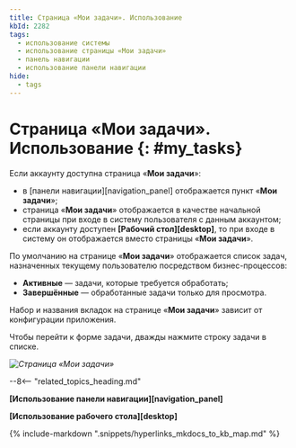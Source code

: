 ```yaml
---
title: Страница «Мои задачи». Использование
kbId: 2282
tags:
  - использование системы
  - использование страницы «Мои задачи»
  - панель навигации
  - использование панели навигации
hide:
  - tags
---
```


# Страница «Мои задачи». Использование {: #my_tasks}

Если аккаунту доступна страница «**Мои задачи**»:

* в [панели навигации][navigation_panel] отображается пункт «**Мои задачи**»;
* страница «**Мои задачи**» отображается в качестве начальной страницы при входе в систему пользователя с данным аккаунтом;
* если аккаунту доступен **[Рабочий стол][desktop]**, то при входе в систему он отображается вместо страницы «**Мои задачи**».

По умолчанию на странице «**Мои задачи**» отображается список задач, назначенных текущему пользователю посредством бизнес-процессов:

* **Активные** — задачи, которые требуется обработать;
* **Завершённые** — обработанные задачи только для просмотра.

Набор и названия вкладок на странице «**Мои задачи**» зависит от конфигурации приложения.

Чтобы перейти к форме задачи, дважды нажмите строку задачи в списке.

_![Страница «Мои задачи»](my_tasks.png)_

--8<-- "related_topics_heading.md"

**[Использование панели навигации][navigation_panel]**

**[Использование рабочего стола][desktop]**

{%
include-markdown ".snippets/hyperlinks_mkdocs_to_kb_map.md"
%}

